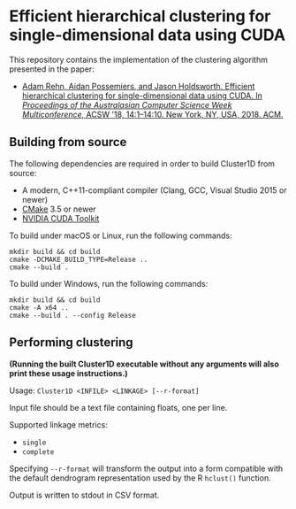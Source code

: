 Efficient hierarchical clustering for single-dimensional data using CUDA
========================================================================

This repository contains the implementation of the clustering algorithm presented in the paper:

- [Adam Rehn, Aidan Possemiers, and Jason Holdsworth. Efficient hierarchical clustering for single-dimensional data using CUDA. In *Proceedings of the Australasian Computer Science Week Multiconference*, ACSW '18, 14:1–14:10. New York, NY, USA, 2018. ACM.](http://doi.acm.org/10.1145/3167918.3167929)


Building from source
--------------------

The following dependencies are required in order to build Cluster1D from source:

- A modern, C++11-compliant compiler (Clang, GCC, Visual Studio 2015 or newer)
- [CMake](https://cmake.org/) 3.5 or newer
- [NVIDIA CUDA Toolkit](https://developer.nvidia.com/cuda-toolkit)

To build under macOS or Linux, run the following commands:

```
mkdir build && cd build
cmake -DCMAKE_BUILD_TYPE=Release ..
cmake --build .
```

To build under Windows, run the following commands:

```
mkdir build && cd build
cmake -A x64 ..
cmake --build . --config Release
```


Performing clustering
---------------------

**(Running the built Cluster1D executable without any arguments will also print these usage instructions.)**

Usage: `Cluster1D <INFILE> <LINKAGE> [--r-format]`

Input file should be a text file containing floats, one per line.

Supported linkage metrics:
- `single`
- `complete`

Specifying `--r-format` will transform the output into a form compatible
with the default dendrogram representation used by the R `hclust()` function.

Output is written to stdout in CSV format.
